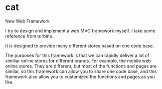 cat
===

New Web Framework

I try to design and implement a web MVC framework myself. I take some reference from turbine. 

It is designed to provide many different stores based on one code base.

The purposes for this framework is that we can rapidly deliver a lot of similiar online stores for different brands. For example, the mobile web online stores. They are different, but most of the functions and pages are similar, so this framework can allow you to share one code base, and this framework also allow you to customized the functions and pages as you like.
